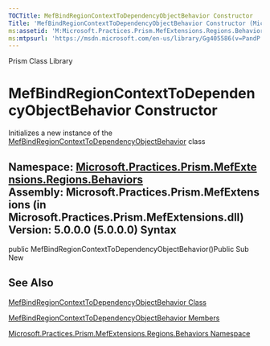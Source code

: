 ```yaml
---
TOCTitle: MefBindRegionContextToDependencyObjectBehavior Constructor
Title: 'MefBindRegionContextToDependencyObjectBehavior Constructor (Microsoft.Practices.Prism.MefExtensions.Regions.Behaviors)'
ms:assetid: 'M:Microsoft.Practices.Prism.MefExtensions.Regions.Behaviors.MefBindRegionContextToDependencyObjectBehavior.\#ctor'
ms:mtpsurl: 'https://msdn.microsoft.com/en-us/library/Gg405586(v=PandP.50)'
---
```


Prism Class Library

MefBindRegionContextToDependencyObjectBehavior Constructor
==========================================================

Initializes a new instance of the [MefBindRegionContextToDependencyObjectBehavior](https://msdn.microsoft.com/t:microsoft.practices.prism.mefextensions.regions.behaviors.mefbindregioncontexttodependencyobjectbehavior) class

**Namespace:** [Microsoft.Practices.Prism.MefExtensions.Regions.Behaviors](https://msdn.microsoft.com/n:microsoft.practices.prism.mefextensions.regions.behaviors)
**Assembly:** Microsoft.Practices.Prism.MefExtensions (in Microsoft.Practices.Prism.MefExtensions.dll) Version: 5.0.0.0 (5.0.0.0)
Syntax
------

<span id="syntaxToggle"></span>public MefBindRegionContextToDependencyObjectBehavior()Public Sub New

See Also
--------

<span id="seeAlsoToggle"></span>
[MefBindRegionContextToDependencyObjectBehavior Class](https://msdn.microsoft.com/t:microsoft.practices.prism.mefextensions.regions.behaviors.mefbindregioncontexttodependencyobjectbehavior)

[MefBindRegionContextToDependencyObjectBehavior Members](https://msdn.microsoft.com/allmembers.t:microsoft.practices.prism.mefextensions.regions.behaviors.mefbindregioncontexttodependencyobjectbehavior)

[Microsoft.Practices.Prism.MefExtensions.Regions.Behaviors Namespace](https://msdn.microsoft.com/n:microsoft.practices.prism.mefextensions.regions.behaviors)
